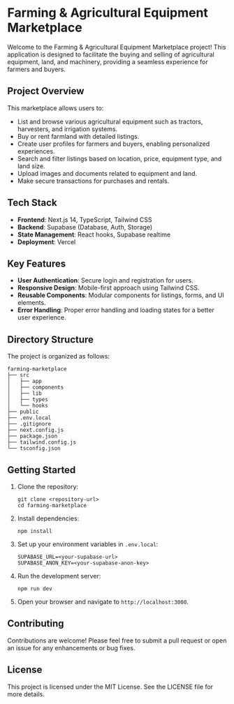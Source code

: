 # Farming & Agricultural Equipment Marketplace

Welcome to the Farming & Agricultural Equipment Marketplace project! This application is designed to facilitate the buying and selling of agricultural equipment, land, and machinery, providing a seamless experience for farmers and buyers.

## Project Overview

This marketplace allows users to:
- List and browse various agricultural equipment such as tractors, harvesters, and irrigation systems.
- Buy or rent farmland with detailed listings.
- Create user profiles for farmers and buyers, enabling personalized experiences.
- Search and filter listings based on location, price, equipment type, and land size.
- Upload images and documents related to equipment and land.
- Make secure transactions for purchases and rentals.

## Tech Stack

- **Frontend**: Next.js 14, TypeScript, Tailwind CSS
- **Backend**: Supabase (Database, Auth, Storage)
- **State Management**: React hooks, Supabase realtime
- **Deployment**: Vercel

## Key Features

- **User Authentication**: Secure login and registration for users.
- **Responsive Design**: Mobile-first approach using Tailwind CSS.
- **Reusable Components**: Modular components for listings, forms, and UI elements.
- **Error Handling**: Proper error handling and loading states for a better user experience.

## Directory Structure

The project is organized as follows:

```
farming-marketplace
├── src
│   ├── app
│   ├── components
│   ├── lib
│   ├── types
│   └── hooks
├── public
├── .env.local
├── .gitignore
├── next.config.js
├── package.json
├── tailwind.config.js
└── tsconfig.json
```

## Getting Started

1. Clone the repository:
   ```
   git clone <repository-url>
   cd farming-marketplace
   ```

2. Install dependencies:
   ```
   npm install
   ```

3. Set up your environment variables in `.env.local`:
   ```
   SUPABASE_URL=<your-supabase-url>
   SUPABASE_ANON_KEY=<your-supabase-anon-key>
   ```

4. Run the development server:
   ```
   npm run dev
   ```

5. Open your browser and navigate to `http://localhost:3000`.

## Contributing

Contributions are welcome! Please feel free to submit a pull request or open an issue for any enhancements or bug fixes.

## License

This project is licensed under the MIT License. See the LICENSE file for more details.
